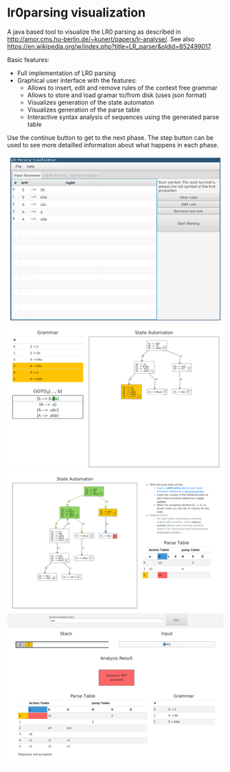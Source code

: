 # lr0parsing visualization

A java based tool to visualize the LR0 parsing as described in http://amor.cms.hu-berlin.de/~kunert/papers/lr-analyse/.
See also https://en.wikipedia.org/w/index.php?title=LR_parser&oldid=852499017.

Basic features:

* Full implementation of LR0 parsing
* Graphical user interface with the features:
  - Allows to insert, edit and remove rules of the context free grammar
  - Allows to store and load gramar to/from disk (uses json format)
  - Visualizes generation of the state automaton
  - Visualizes generation of the parse table
  - Interactive syntax analysis of sequences using the generated parse table

Use the continue button to get to the next phase. The step button can be used to see more detailled information about what happens in each phase.

![Screenshot 1](/img/screenshot.png "Screenshot 1")
![Screenshot 2](/img/screenshot2.png "Screenshot 2")
![Screenshot 3](/img/screenshot3.png "Screenshot 3")
![Screenshot 4](/img/screenshot4.png "Screenshot 4")
